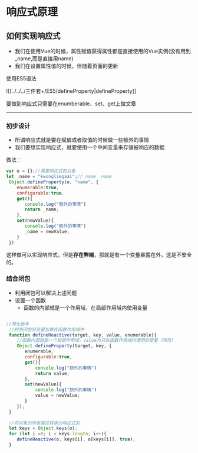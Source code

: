 # 响应式原理
## 如何实现响应式

- 我们在使用Vue的时候，属性赋值获得属性都是直接使用的Vue实例(没有用到_name,而是直接用name)
- 我们在设置属性值的时候，伴随着页面的更新

使用ES5语法

![[../../../三件套+/ES5/defineProperty|defineProperty]]

要做到响应式只需要在enumberable、set、get上做文章

---

### 初步设计

- 所谓响应式就是要在赋值或者取值的时候做一些额外的事情
- 我们要想实现响应式，就要使用一个中间变量来存储被响应的数据

做法：

```js
var o = {};//需要响应式的对象
let _name = "kwongliegaai";//_name  name 
 Object.defineProperty(o, "name", {
    enumerable:true,
    configurable:true,
    get(){
 	   console.log("额外的事情")
 	   return _name;
    },
    set(newValue){
 	   console.log("额外的事情")
 	   _name = newValue;
    }
 })
```

这样做可以实现响应式，但是**存在弊端**，那就是有一个变量暴露在外，这是不安全的。

### 结合闭包
- 利用闭包可以解决上述问题
- 设置一个函数
	- 函数的内部就是一个作用域，在局部作用域内使用变量


```js

//简化版本
 //利用闭包将变量包裹在函数作用域中
 function defineReactive(target, key, value, enumerable){
    //函数内部就是一个局部作用域，value为只在函数作用域内使用的变量（闭包）
    Object.defineProperty(target, key, {
 	   enumerable,
 	   configurable:true,
 	   get(){
 		   console.log("额外的事情")
 		   return value;
 	   },
 	   set(newValue){
 		   console.log("额外的事情")
 		   value = newValue;
 	   }
    });
 }
 
 //将对象的所有属性转换为响应式的
 let keys = Object.keys(o);
 for (let i =0; i < keys.length; i++){
    defineReactive(o, keys[i], o[keys[i]], true);
 }
```